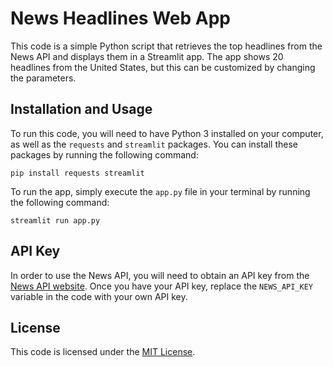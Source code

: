 

# News Headlines Web App

This code is a simple Python script that retrieves the top headlines from the News API and displays them in a Streamlit app. The app shows 20 headlines from the United States, but this can be customized by changing the parameters.

## Installation and Usage

To run this code, you will need to have Python 3 installed on your computer, as well as the `requests` and `streamlit` packages. You can install these packages by running the following command:

```
pip install requests streamlit
```

To run the app, simply execute the `app.py` file in your terminal by running the following command:

```
streamlit run app.py
```

## API Key

In order to use the News API, you will need to obtain an API key from the [News API website](https://newsapi.org/). Once you have your API key, replace the `NEWS_API_KEY` variable in the code with your own API key.

## License

This code is licensed under the [MIT License](https://github.com/USERNAME/REPONAME/blob/main/LICENSE).